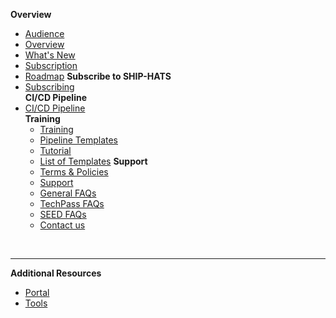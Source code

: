 **Overview**
  - [Audience](audience)
  - [Overview](ship-hats-overview)
  - [What's New](whats-new)
  - [Subscription](subscription)
  - [Roadmap](roadmap)
**Subscribe to SHIP-HATS**  
  - [Subscribing](subscribing-to-ship-hats)  
**CI/CD Pipeline**
- [CI/CD Pipeline](ci-cd-pipeline)  
**Training**
  - [Training](training)
  - [Pipeline Templates](pipeline-templates)
  - [Tutorial](web-app-tutorial)
  - [List of Templates](ship-hats-templates)
**Support**
  - [Terms & Policies](terms-and-policies)
  - [Support](support)
  - [General FAQs](general-faqs)
  - [TechPass FAQs](techpass-faqs)    
  - [SEED FAQs](seed-faqs)
  - [Contact us](contact-us) 

&nbsp;

---
**Additional Resources**
  - [Portal](https://docs.developer.tech.gov.sg/docs/ship-hats-portal/#/ship-hats-portal-overview) 
  - [Tools](https://docs.developer.tech.gov.sg/docs/ship-hats-tools/#/tools-overview) 



<!--  
  - [Document History](document-history) 
  - [Snippet Sample](snippets/snippet-sample)
  - [Another one](snippets/_snippet-sample)
  - [Documentation Resources](doc-resources)
  - [Video Library](video-library)
  - [Webinars](webinars)
  - [Workshops](workshops)
  - [Book session](book-session)
  - [Request trial](request-trial)
  - [Request training](request-training)
  -->